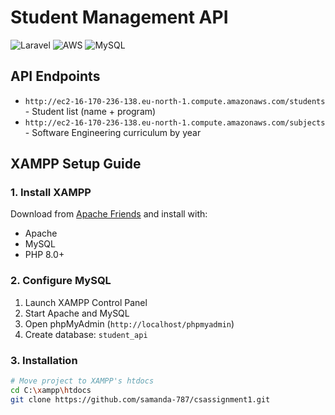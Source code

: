 # Student Management API 

![Laravel](https://img.shields.io/badge/Laravel-FF2D20?style=for-the-badge&logo=laravel&logoColor=white)
![AWS](https://img.shields.io/badge/AWS-%23FF9900.svg?style=for-the-badge&logo=amazon-aws&logoColor=white)
![MySQL](https://img.shields.io/badge/MySQL-005C84?style=for-the-badge&logo=mysql&logoColor=white)
## API Endpoints
- `http://ec2-16-170-236-138.eu-north-1.compute.amazonaws.com/students` - Student list (name + program)
- `http://ec2-16-170-236-138.eu-north-1.compute.amazonaws.com/subjects` - Software Engineering curriculum by year

## XAMPP Setup Guide

### 1. Install XAMPP
Download from [Apache Friends](https://www.apachefriends.org/) and install with:
- Apache
- MySQL
- PHP 8.0+

### 2. Configure MySQL
1. Launch XAMPP Control Panel
2. Start Apache and MySQL
3. Open phpMyAdmin (`http://localhost/phpmyadmin`)
4. Create database: `student_api`

### 3. Installation
```bash
# Move project to XAMPP's htdocs
cd C:\xampp\htdocs
git clone https://github.com/samanda-787/csassignment1.git

